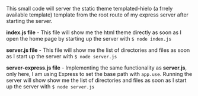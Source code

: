 This small code will server the static theme templated-hielo (a frrely available template) template from the root route of my express server after starting the server.

**index.js file** - This file will show me the html theme directly as soon as I open the home page by starting up the server with ``$ node index.js``

**server.js file** - This file will show me the list of directories and files as soon as I start up the server with ``$ node server.js``

**server-express.js file** - Implementing the same functionality as **server.js**, only here, I am using Express to set the base path with ``app.use``. Running the server will show show me the list of directories and files as soon as I start up the server with ``$ node server.js``